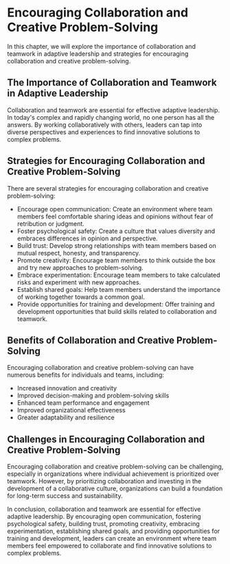 # Encouraging Collaboration and Creative Problem-Solving

In this chapter, we will explore the importance of collaboration and teamwork in adaptive leadership and strategies for encouraging collaboration and creative problem-solving.

The Importance of Collaboration and Teamwork in Adaptive Leadership
-------------------------------------------------------------------

Collaboration and teamwork are essential for effective adaptive leadership. In today's complex and rapidly changing world, no one person has all the answers. By working collaboratively with others, leaders can tap into diverse perspectives and experiences to find innovative solutions to complex problems.

Strategies for Encouraging Collaboration and Creative Problem-Solving
---------------------------------------------------------------------

There are several strategies for encouraging collaboration and creative problem-solving:

* Encourage open communication: Create an environment where team members feel comfortable sharing ideas and opinions without fear of retribution or judgment.
* Foster psychological safety: Create a culture that values diversity and embraces differences in opinion and perspective.
* Build trust: Develop strong relationships with team members based on mutual respect, honesty, and transparency.
* Promote creativity: Encourage team members to think outside the box and try new approaches to problem-solving.
* Embrace experimentation: Encourage team members to take calculated risks and experiment with new approaches.
* Establish shared goals: Help team members understand the importance of working together towards a common goal.
* Provide opportunities for training and development: Offer training and development opportunities that build skills related to collaboration and teamwork.

Benefits of Collaboration and Creative Problem-Solving
------------------------------------------------------

Encouraging collaboration and creative problem-solving can have numerous benefits for individuals and teams, including:

* Increased innovation and creativity
* Improved decision-making and problem-solving skills
* Enhanced team performance and engagement
* Improved organizational effectiveness
* Greater adaptability and resilience

Challenges in Encouraging Collaboration and Creative Problem-Solving
--------------------------------------------------------------------

Encouraging collaboration and creative problem-solving can be challenging, especially in organizations where individual achievement is prioritized over teamwork. However, by prioritizing collaboration and investing in the development of a collaborative culture, organizations can build a foundation for long-term success and sustainability.

In conclusion, collaboration and teamwork are essential for effective adaptive leadership. By encouraging open communication, fostering psychological safety, building trust, promoting creativity, embracing experimentation, establishing shared goals, and providing opportunities for training and development, leaders can create an environment where team members feel empowered to collaborate and find innovative solutions to complex problems.
